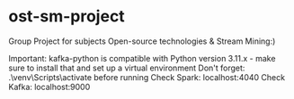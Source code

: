 # ost-sm-project
Group Project for subjects Open-source technologies &amp; Stream Mining:)

Important: kafka-python is compatible with Python version 3.11.x - make sure to install that and set up a virtual environment
Don't forget: .\venv\Scripts\activate before running
Check Spark: localhost:4040
Check Kafka: localhost:9000